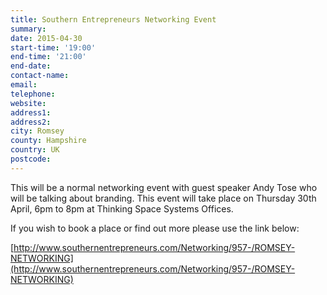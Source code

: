 ```yaml
---
title: Southern Entrepreneurs Networking Event
summary: 
date: 2015-04-30
start-time: '19:00'
end-time: '21:00'
end-date: 
contact-name: 
email: 
telephone: 
website: 
address1: 
address2: 
city: Romsey
county: Hampshire
country: UK
postcode: 
---
```

This will be a normal networking event with guest speaker Andy Tose who will be talking about branding. This event will take place on Thursday 30th April, 6pm to 8pm at Thinking Space Systems Offices.

If you wish to book a place or find out more please use the link below:

[http://www.southernentrepreneurs.com/Networking/957-/ROMSEY-NETWORKING](http://www.southernentrepreneurs.com/Networking/957-/ROMSEY-NETWORKING)

